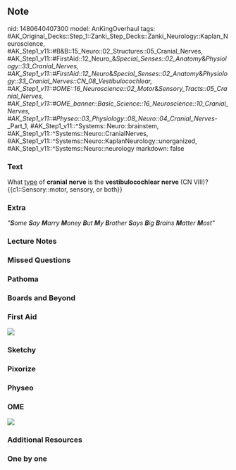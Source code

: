 ## Note
nid: 1480640407300
model: AnKingOverhaul
tags: #AK_Original_Decks::Step_1::Zanki_Step_Decks::Zanki_Neurology::Kaplan_Neuroscience, #AK_Step1_v11::#B&B::15_Neuro::02_Structures::05_Cranial_Nerves, #AK_Step1_v11::#FirstAid::12_Neuro_&_Special_Senses::02_Anatomy_&_Physiology::33_Cranial_Nerves, #AK_Step1_v11::#FirstAid::12_Neuro_&_Special_Senses::02_Anatomy_&_Physiology::33_Cranial_Nerves::CN_08_Vestibulocochlear, #AK_Step1_v11::#OME::16_Neuroscience::02_Motor_&_Sensory_Tracts::05_Cranial_Nerves, #AK_Step1_v11::#OME_banner::Basic_Science::16_Neuroscience::10_Cranial_Nerves, #AK_Step1_v11::#Physeo::03_Physiology::08_Neuro::04_Cranial_Nerves_-_Part_1, #AK_Step1_v11::^Systems::Neuro::brainstem, #AK_Step1_v11::^Systems::Neuro::CranialNerves, #AK_Step1_v11::^Systems::Neuro::KaplanNeurology::unorganized, #AK_Step1_v11::^Systems::Neuro::neurology
markdown: false

### Text
<div>
  <div>
    What <u>type</u> of <b>cranial</b> <b>nerve</b> is the
    <b>vestibulocochlear</b> <b>nerve</b> (CN VIII)?
  </div>
  <div>
    {{c1::Sensory::motor, sensory, or both}}
  </div>
</div>

### Extra
<i>"<b>S</b>ome <b>S</b>ay <b>M</b>arry <b>M</b>oney <b>B</b>ut
<b>M</b>y <b>B</b>rother <b>S</b>ays <b>B</b>ig <b>B</b>rains
<b>M</b>atter <b>M</b>ost"</i>

### Lecture Notes


### Missed Questions


### Pathoma


### Boards and Beyond


### First Aid
<img src="tmpxXWTnw.png">

### Sketchy


### Pixorize


### Physeo


### OME
<div class="ome-widget">
  <a href=
  "https://onlinemeded.org/spa/neuroscience/cranial-nerves/acquire?ref=anki">
  <img src="_OME_AnkiFlashcards_Lesson_2.png"></a>
</div>

### Additional Resources


### One by one


